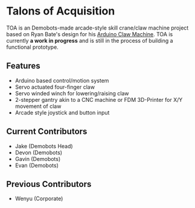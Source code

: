 # Talons of Acquisition
TOA is an Demobots-made arcade-style skill crane/claw machine project based on Ryan Bate's design for his [Arduino Claw Machine](http://www.retrobuiltgames.com/the-build-page/arduino-claw-machine/). TOA is currently **a work in progress** and is still in the process of building a functional prototype. 

## Features
 - Arduino based control/motion system
 - Servo actuated four-finger claw
 - Servo winded winch for lowering/raising claw
 - 2-stepper gantry akin to a CNC machine or FDM 3D-Printer for X/Y movement of claw
 - Arcade style joystick and button input

## Current Contributors

 - Jake (Demobots Head)
 - Devon (Demobots)
 - Gavin (Demobots)
 - Evan (Demobots)

## Previous Contributors
- Wenyu (Corporate)

